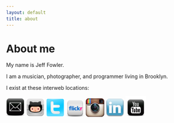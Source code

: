 ```yaml
---
layout: default 
title: about 
---
```


About me
========


My name is Jeff Fowler.

I am a musician, photographer, and programmer living in Brooklyn.

I exist at these interweb locations:



<a href="mailto:jeffowler@gmail.com?Subject=Hello" target='_blank'><img src='/images/email.png' width='50'></a>
<a href="https://github.com/urthbound" target='_blank'><img src='/images/github.png' width='50'></a>
<a href="https://twitter.com/jeffowler" target='_blank'><img src='/images/twitter.png' width='50'></a>
<a href="http://www.flickr.com/photos/monkeywithamirror/" target='_blank'><img src='/images/flickr.png' width='50'></a>
<a href="http://instagram.com/jeffowler" target='_blank'><img src='/images/instagram.png' width='50'></a>
<a href="http://www.linkedin.com/pub/jeff-fowler/58/154/ab9" style="text-decoration:none;" target='_blank'><img src='/images/linkedin.png' width='50'></a>
<a href="http://www.youtube.com/jeffowler" style="text-decoration:none;" target='_blank'><img src='/images/youtube.png' width='55'></a>


